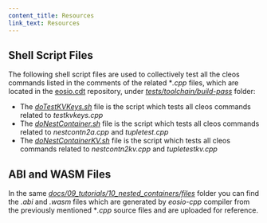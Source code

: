 ```yaml
---
content_title: Resources
link_text: Resources
---
```


## Shell Script Files

The following shell script files are used to collectively test all the cleos commands listed in the comments of the related **.cpp* files, which are located in the [eosio.cdt](https://github.com/EOSIO/eosio.cdt/tree/develop) repository, under *[tests/toolchain/build-pass](https://github.com/EOSIO/eosio.cdt/tree/develop/tests/toolchain/build-pass/)* folder:

  * The *[doTestKVKeys.sh](https://github.com/EOSIO/eosio.cdt/tree/develop/docs/09_tutorials/10_nested_containers/files/doTestKVKeys.sh)* file is the script which tests all cleos commands related to *testkvkeys.cpp*
  * The *[doNestContainer.sh](https://github.com/EOSIO/eosio.cdt/tree/develop/docs/09_tutorials/10_nested_containers/sripts/doNestContainer.sh)* file is the script which tests all cleos commands related to *nestcontn2a.cpp* and *tupletest.cpp*
  * The *[doNestContainerKV.sh](https://github.com/EOSIO/eosio.cdt/tree/develop/docs/09_tutorials/10_nested_containers/files/doNestContainerKV.sh)* file is the script which tests all cleos commands related to *nestcontn2kv.cpp* and *tupletestkv.cpp*

## ABI and WASM Files

In the same *[docs/09_tutorials/10_nested_containers/files](https://github.com/EOSIO/eosio.cdt/tree/develop/docs/09_tutorials/10_nested_containers/files)* folder you can find the *.abi* and *.wasm* files which are generated by *eosio-cpp* compiler from the previously mentioned **.cpp* source files and are uploaded for reference.
